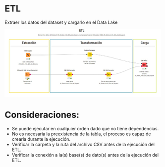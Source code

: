 # ETL
Extraer los datos del dataset y cargarlo en el Data Lake

![ETL]( https://github.com/Lady-Lopez-2025/Conectividad_Instituciones_Educativas_Boyaca/blob/67a1a2176ec0f35c7c3c0e7a3c32d1797d6f1ea8/DataLake/ETL/Directorio_Sedes/etl_dri_sedes.jpeg)

# Consideraciones:
- Se puede ejecutar en cualquier orden dado que no tiene dependencias.
- No es necesaria la preexistencia de la tabla, el proceso es capaz de crearla durante la ejecución.
- Verificar la carpeta y la ruta del archivo CSV antes de la ejecución del ETL.
- Verificar la conexión a la(s) base(s) de dato(s) antes de la ejecución del ETL.

